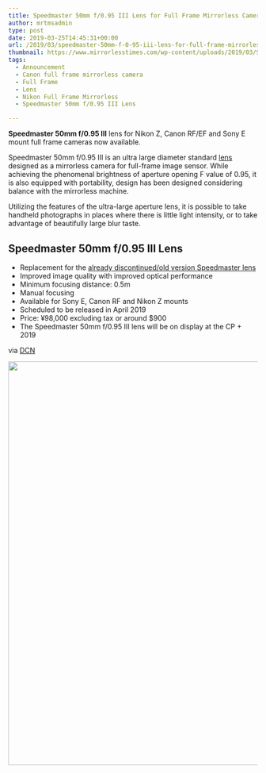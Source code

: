 ```yaml
---
title: Speedmaster 50mm f/0.95 III Lens for Full Frame Mirrorless Cameras
author: mrtmsadmin
type: post
date: 2019-03-25T14:45:31+00:00
url: /2019/03/speedmaster-50mm-f-0-95-iii-lens-for-full-frame-mirrorless-cameras/
thumbnail: https://www.mirrorlesstimes.com/wp-content/uploads/2019/03/Speedmaster-50mm-f0.95-III-full-frame-mirrorless-lens.jpeg
tags:
  - Announcement
  - Canon full frame mirrorless camera
  - Full Frame
  - Lens
  - Nikon Full Frame Mirrorless
  - Speedmaster 50mm f/0.95 III Lens

---
```

**Speedmaster 50mm f/0.95 III** lens for Nikon Z, Canon RF/EF and Sony E mount full frame cameras now available.

Speedmaster 50mm f/0.95 III is an ultra large diameter standard [lens][1] designed as a mirrorless camera for full-frame image sensor. While achieving the phenomenal brightness of aperture opening F value of 0.95, it is also equipped with portability, design has been designed considering balance with the mirrorless machine.

Utilizing the features of the ultra-large aperture lens, it is possible to take handheld photographs in places where there is little light intensity, or to take advantage of beautifully large blur taste.<!--more-->

## Speedmaster 50mm f/0.95 III Lens

  * Replacement for the <a href="https://www.bhphotovideo.com/c/product/1072733-REG/mitakon_mtk50mf095bk_50mm_for_0_95_lens.html/BI/20175/KBID/14249/" target="_blank" rel="noopener">already discontinued/old version Speedmaster lens</a>
  * Improved image quality with improved optical performance
  * Minimum focusing distance: 0.5m
  * Manual focusing
  * Available for Sony E, Canon RF and Nikon Z mounts
  * Scheduled to be released in April 2019
  * Price: ¥98,000 excluding tax or around $900
  * The Speedmaster 50mm f/0.95 III lens will be on display at the CP + 2019

via <a href="https://www.dailycameranews.com/2019/02/speedmaster-50mm-f-0-95-iii-lens-announced-for-full-frame-mirrorless-cameras/" target="_blank" rel="noopener">DCN</a>

[<img class="aligncenter size-full wp-image-3568" src="https://i2.wp.com/www.mirrorlesstimes.com/wp-content/uploads/2019/03/Speedmaster-50mm-f0.95-III-full-frame-mirrorless-lens-1.jpg?resize=600%2C814&#038;ssl=1" alt="" width="600" height="814" srcset="https://i2.wp.com/www.mirrorlesstimes.com/wp-content/uploads/2019/03/Speedmaster-50mm-f0.95-III-full-frame-mirrorless-lens-1.jpg?w=708&ssl=1 708w, https://i2.wp.com/www.mirrorlesstimes.com/wp-content/uploads/2019/03/Speedmaster-50mm-f0.95-III-full-frame-mirrorless-lens-1.jpg?resize=221%2C300&ssl=1 221w" sizes="(max-width: 600px) 100vw, 600px" data-recalc-dims="1" />][2]

 [1]: https://www.mirrorlesstimes.com/tags/lens/
 [2]: https://i2.wp.com/www.mirrorlesstimes.com/wp-content/uploads/2019/03/Speedmaster-50mm-f0.95-III-full-frame-mirrorless-lens-1.jpg?ssl=1